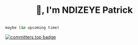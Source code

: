 <h1 align="center"> 👋, I'm NDIZEYE Patrick </h1>

```python

maybe (in upcoming time)

```

[![committers.top badge](https://user-badge.committers.top/rwanda_private/PATRICKNDIZEYE.svg)](https://user-badge.committers.top/rwanda_private/PATRICKNDIZEYE) 






 
